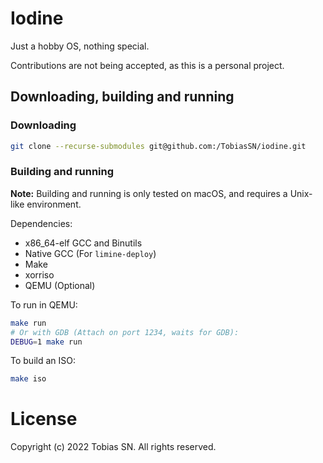 # Iodine

Just a hobby OS, nothing special.

Contributions are not being accepted, as this is a personal project.

## Downloading, building and running

### Downloading

```sh
git clone --recurse-submodules git@github.com:/TobiasSN/iodine.git
```

### Building and running

**Note:** Building and running is only tested on macOS, and requires a Unix-like
environment.

Dependencies:
- x86_64-elf GCC and Binutils
- Native GCC (For `limine-deploy`)
- Make
- xorriso
- QEMU (Optional)

To run in QEMU:
```sh
make run
# Or with GDB (Attach on port 1234, waits for GDB):
DEBUG=1 make run
```

To build an ISO:
```sh
make iso
```

# License

Copyright (c) 2022 Tobias SN. All rights reserved.
